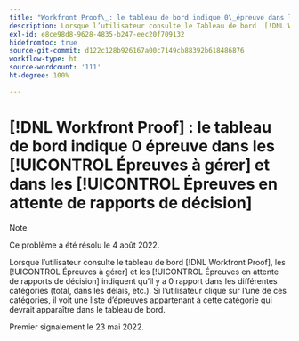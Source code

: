```yaml
---
title: "Workfront Proof\_: le tableau de bord indique 0\_épreuve dans les Épreuves à gérer et dans les Épreuves en attente de rapports de décision"
description: Lorsque l’utilisateur consulte le Tableau de bord  [!DNL Workfront]  Proof, les [!UICONTROL Épreuves à gérer] et les [!UICONTROL Épreuves en attente de rapports de décision] indiquent qu’il y a 0 rapport dans les différentes catégories (total, dans les délais, etc.).
exl-id: e8ce98d8-9628-4835-b247-eec20f709132
hidefromtoc: true
source-git-commit: d122c128b926167a00c7149cb88392b618486876
workflow-type: ht
source-wordcount: '111'
ht-degree: 100%

---
```


# [!DNL Workfront Proof] : le tableau de bord indique 0 épreuve dans les [!UICONTROL Épreuves à gérer] et dans les [!UICONTROL Épreuves en attente de rapports de décision]

>[!NOTE]
>
>Ce problème a été résolu le 4 août 2022.

Lorsque l’utilisateur consulte le tableau de bord [!DNL Workfront Proof], les [!UICONTROL Épreuves à gérer] et les [!UICONTROL Épreuves en attente de rapports de décision] indiquent qu’il y a 0 rapport dans les différentes catégories (total, dans les délais, etc.). Si l’utilisateur clique sur l’une de ces catégories, il voit une liste d’épreuves appartenant à cette catégorie qui devrait apparaître dans le tableau de bord.

Premier signalement le 23 mai 2022.
